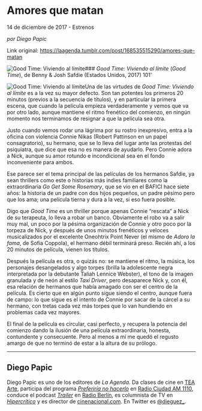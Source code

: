 # Amores que matan



14 de diciembre de 2017 - Estrenos

_por Diego Papic_

Link original: https://laagenda.tumblr.com/post/168535515290/amores-que-matan

![Good Time: Viviendo al límite](https://64.media.tumblr.com/52c1d4f97e7ef8863642fbd07143914d/tumblr_inline_pk0sigMvGK1t6q87u_500.jpg)### *Good Time: Viviendo al límite* (*Good Time*), de Benny & Josh Safdie (Estados Unidos, 2017) 101’

![Good Time: Viviendo al límite](https://64.media.tumblr.com/52c1d4f97e7ef8863642fbd07143914d/tumblr_inline_pk0sigMvGK1t6q87u_400.jpg)Una de las virtudes de *Good Time: Viviendo al límite* es a la vez su mayor defecto. Son tan potentes los primeros 20 minutos (previos a la secuencia de títulos), y en particular la primera escena, que cuando la película empieza verdaderamente y vemos que va por otro lado, aunque mantiene el ritmo frenético del comienzo, en ningún momento nos terminamos de resignar a que la película sea otra.

Justo cuando vemos rodar una lágrima por su rostro inexpresivo, entra a la oficina con violencia Connie Nikas (Robert Pattinson en un papel consagratorio), su hermano, que se lo lleva del lugar ante las protestas del psiquiatra, que dice que esa no es manera de ayudarlo. Pero Connie adora a Nick, aunque su amor rotundo e incondicional sea en el fondo inconveniente para ambos.

Ese parece ser el tema principal de las películas de los hermanos Safdie, ya sean thrillers como este o historias más indies familiares como la extraordinaria *Go Get Some Rosemary*, que se vio en el BAFICI hace siete años: la historia de un padre con dos hijos pequeños, un padre pésimo pero que los ama; una película tierna y dura a la vez, si eso fuera posible.

Digo que *Good Time* es un thriller porque apenas Connie “rescata” a Nick de su terapeuta, lo lleva a robar un banco. Obviamente el robo va a salir muy mal, un poco por la pésima organización de Connie y otro poco por la torpeza de Nick, y después de unos minutos frenéticos y veloces musicalizados por el excelente Oneohtrix Point Never (el mismo de *Adoro la fama*, de Sofia Coppola), el hermano débil terminará preso. Recién ahí, a los 20 minutos de película, vienen los títulos.

Después la película es otra, o quizás no: se mantiene el ritmo, la música, los personajes desangelados y algo torpes (brilla la adolescente negra interpretada por la debutante Taliah Lennice Webster), el tono de la imagen granulada y de neón al estilo *Taxi Driver*, pero desaparece Nick y, con él, esa relación de hermanos que había amagado con ser el centro de la película. Es cierto que en algún punto sigue siendo el centro, aunque fuera de campo: lo que sigue es el intento de Connie por sacar de la cárcel a su hermano, con tretas cada vez más torpes que lo van hundiendo en problemas cada vez mayores.

El final de la película es circular, casi perfecto, y recupera la potencia del comienzo dando la ilusión de una película extraordinaria, honesta, contundente y consecuente. Pero al menos a mí me quedó el regusto amargo de que no terminó de estar a la altura de su prólogo.

  




---

 Diego Papic
------------

 Diego Papic es uno de los editores de *La Agenda*. Da clases de cine en [TEA Arte](http://tea-arte.com.ar/), participa del programa *[Preferiría no hacerlo](http://preferiria-no-hacerlo.tumblr.com/)* en [Radio Ciudad AM 1110](http://www.buenosaires.gob.ar/radiociudad), conduce el podcast *[Trailer](http://www.radioberlin.com.ar/programas/trailer)* en [Radio Berlín](http://www.radioberlin.com.ar/), es columnista de TV en *[Hipercrítico](http://hipercritico.com/)* y es director de [cinenacional.com](http://www.cinenacional.com/). En Twitter es [@dieguez\_](https://twitter.com/dieguez_). 

